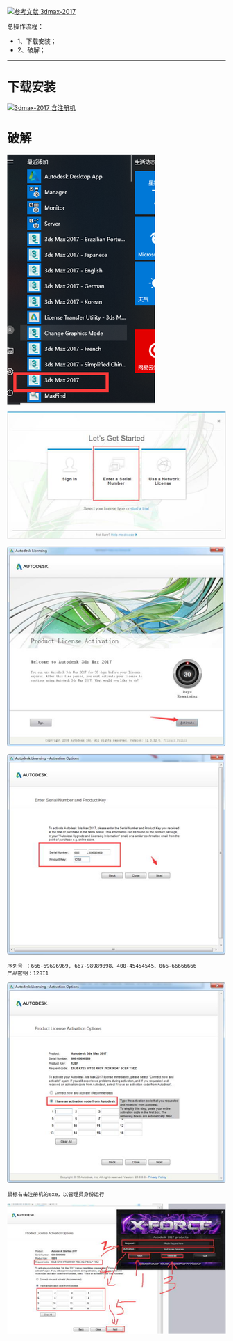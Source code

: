 [![](https://img.shields.io/badge/参考文献-3dmax--2017-yellow.svg "参考文献 3dmax-2017")](https://www.3d66.com/softhtml/softsetup_350.html)

总操作流程：
- 1、下载安装；
- 2、破解；

***

# 下载安装
[![](https://img.shields.io/badge/3dmax--2017-含注册机-green.svg "3dmax-2017 含注册机")](https://pan.baidu.com/s/1exd-ur8lnKpvhZCH6gIXxg)
# 破解
![](image/1-1.png)

![](image/1-2.png)

![](image/1-3.png)

![](image/1-4.png)

```
序列号 ：666-69696969, 667-98989898、400-45454545、066-66666666
产品密钥：128I1
```

![](image/1-5.png)

`
鼠标右击注册机的exe，以管理员身份运行
`

![](image/1-6.png)
